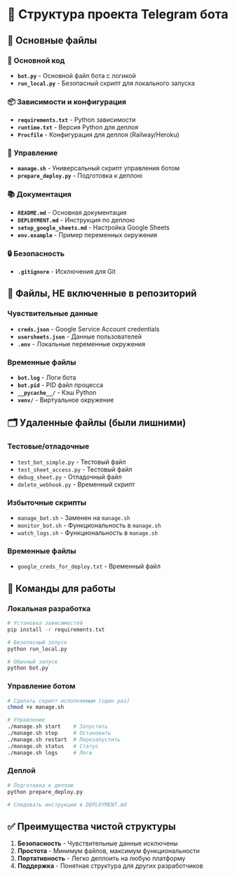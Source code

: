 # 📁 Структура проекта Telegram бота

## 🎯 Основные файлы

### 🤖 Основной код
- **`bot.py`** - Основной файл бота с логикой
- **`run_local.py`** - Безопасный скрипт для локального запуска

### 📦 Зависимости и конфигурация
- **`requirements.txt`** - Python зависимости
- **`runtime.txt`** - Версия Python для деплоя
- **`Procfile`** - Конфигурация для деплоя (Railway/Heroku)

### 🔧 Управление
- **`manage.sh`** - Универсальный скрипт управления ботом
- **`prepare_deploy.py`** - Подготовка к деплою

### 📚 Документация
- **`README.md`** - Основная документация
- **`DEPLOYMENT.md`** - Инструкция по деплою
- **`setup_google_sheets.md`** - Настройка Google Sheets
- **`env.example`** - Пример переменных окружения

### 🔒 Безопасность
- **`.gitignore`** - Исключения для Git

## 🚫 Файлы, НЕ включенные в репозиторий

### Чувствительные данные
- **`creds.json`** - Google Service Account credentials
- **`usersheets.json`** - Данные пользователей
- **`.env`** - Локальные переменные окружения

### Временные файлы
- **`bot.log`** - Логи бота
- **`bot.pid`** - PID файл процесса
- **`__pycache__/`** - Кэш Python
- **`venv/`** - Виртуальное окружение

## 🗂️ Удаленные файлы (были лишними)

### Тестовые/отладочные
- `test_bot_simple.py` - Тестовый файл
- `test_sheet_access.py` - Тестовый файл
- `debug_sheet.py` - Отладочный файл
- `delete_webhook.py` - Временный скрипт

### Избыточные скрипты
- `manage_bot.sh` - Заменен на `manage.sh`
- `monitor_bot.sh` - Функциональность в `manage.sh`
- `watch_logs.sh` - Функциональность в `manage.sh`

### Временные файлы
- `google_creds_for_deploy.txt` - Временный файл

## 🚀 Команды для работы

### Локальная разработка
```bash
# Установка зависимостей
pip install -r requirements.txt

# Безопасный запуск
python run_local.py

# Обычный запуск
python bot.py
```

### Управление ботом
```bash
# Сделать скрипт исполняемым (один раз)
chmod +x manage.sh

# Управление
./manage.sh start    # Запустить
./manage.sh stop     # Остановить
./manage.sh restart  # Перезапустить
./manage.sh status   # Статус
./manage.sh logs     # Логи
```

### Деплой
```bash
# Подготовка к деплою
python prepare_deploy.py

# Следовать инструкции в DEPLOYMENT.md
```

## ✅ Преимущества чистой структуры

1. **Безопасность** - Чувствительные данные исключены
2. **Простота** - Минимум файлов, максимум функциональности
3. **Портативность** - Легко деплоить на любую платформу
4. **Поддержка** - Понятная структура для других разработчиков 